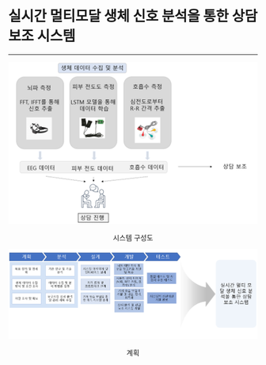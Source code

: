 # 실시간 멀티모달 생체 신호 분석을 통한 상담보조 시스템
------


![System configuration diagram](system.png)
<div align="center">
시스템 구성도
</div>

![plan](plan.png)
<div align="center">
계획
</div>
